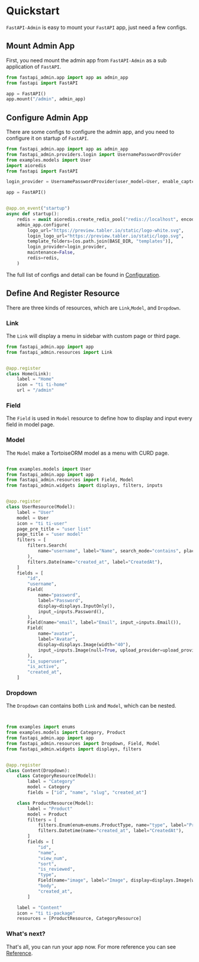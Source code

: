 # Quickstart

`FastAPI-Admin` is easy to mount your `FastAPI` app, just need a few configs.

## Mount Admin App

First, you need mount the admin app from `FastAPI-Admin` as a sub application of `FastAPI`.

```python
from fastapi_admin.app import app as admin_app
from fastapi import FastAPI

app = FastAPI()
app.mount("/admin", admin_app)

```

## Configure Admin App

There are some configs to configure the admin app, and you need to configure it on startup of `FastAPI`.

```python
from fastapi_admin.app import app as admin_app
from fastapi_admin.providers.login import UsernamePasswordProvider
from examples.models import User
import aioredis
from fastapi import FastAPI

login_provider = UsernamePasswordProvider(user_model=User, enable_captcha=True)

app = FastAPI()


@app.on_event("startup")
async def startup():
    redis = await aioredis.create_redis_pool("redis://localhost", encoding="utf8")
    admin_app.configure(
        logo_url="https://preview.tabler.io/static/logo-white.svg",
        login_logo_url="https://preview.tabler.io/static/logo.svg",
        template_folders=[os.path.join(BASE_DIR, "templates")],
        login_provider=login_provider,
        maintenance=False,
        redis=redis,
    )
```

The full list of configs and detail can be found in [Configuration](/reference/configuration).

## Define And Register Resource

There are three kinds of resources, which are `Link`,`Model`, and `Dropdown`.

### Link

The `Link` will display a menu in sidebar with custom page or third page.

```python
from fastapi_admin.app import app
from fastapi_admin.resources import Link


@app.register
class Home(Link):
    label = "Home"
    icon = "ti ti-home"
    url = "/admin"
```

### Field

The `Field` is used in `Model` resource to define how to display and input every field in model page.

### Model

The `Model` make a TortoiseORM model as a menu with CURD page.

```python

from examples.models import User
from fastapi_admin.app import app
from fastapi_admin.resources import Field, Model
from fastapi_admin.widgets import displays, filters, inputs


@app.register
class UserResource(Model):
    label = "User"
    model = User
    icon = "ti ti-user"
    page_pre_title = "user list"
    page_title = "user model"
    filters = [
        filters.Search(
            name="username", label="Name", search_mode="contains", placeholder="Search for username"
        ),
        filters.Date(name="created_at", label="CreatedAt"),
    ]
    fields = [
        "id",
        "username",
        Field(
            name="password",
            label="Password",
            display=displays.InputOnly(),
            input_=inputs.Password(),
        ),
        Field(name="email", label="Email", input_=inputs.Email()),
        Field(
            name="avatar",
            label="Avatar",
            display=displays.Image(width="40"),
            input_=inputs.Image(null=True, upload_provider=upload_provider),
        ),
        "is_superuser",
        "is_active",
        "created_at",
    ]
```

### Dropdown

The `Dropdown` can contains both `Link` and `Model`, which can be nested.

```python


from examples import enums
from examples.models import Category, Product
from fastapi_admin.app import app
from fastapi_admin.resources import Dropdown, Field, Model
from fastapi_admin.widgets import displays, filters


@app.register
class Content(Dropdown):
    class CategoryResource(Model):
        label = "Category"
        model = Category
        fields = ["id", "name", "slug", "created_at"]

    class ProductResource(Model):
        label = "Product"
        model = Product
        filters = [
            filters.Enum(enum=enums.ProductType, name="type", label="ProductType"),
            filters.Datetime(name="created_at", label="CreatedAt"),
        ]
        fields = [
            "id",
            "name",
            "view_num",
            "sort",
            "is_reviewed",
            "type",
            Field(name="image", label="Image", display=displays.Image(width="40")),
            "body",
            "created_at",
        ]

    label = "Content"
    icon = "ti ti-package"
    resources = [ProductResource, CategoryResource]
```

### What's next?

That's all, you can run your app now. For more reference you can see [Reference](/reference).
